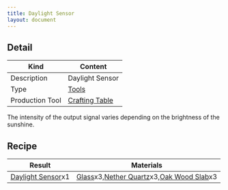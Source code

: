 ```yaml
---
title: Daylight Sensor
layout: document
---
```

## Detail

|Kind|Content|
|---|---|
|Description|Daylight Sensor|
|Type|[Tools](Tools)|
|Production Tool|[Crafting Table](Crafting_Table)|

The intensity of the output signal varies depending on the brightness of the sunshine.

## Recipe

|Result|Materials|
|---|---|
|[Daylight Sensor](Daylight_Sensor)x1|[Glass](Glass)x3,[Nether Quartz](Nether_Quartz)x3,[Oak Wood Slab](Oak_Wood_Slab)x3|
